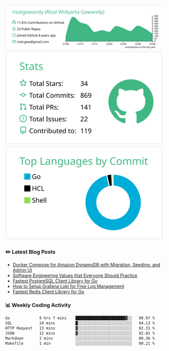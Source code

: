 ![profile-details](profile-summary-card-output/vue/0-profile-details.svg)
![stats](profile-summary-card-output/vue/3-stats.svg)
![most-commit-language](profile-summary-card-output/vue/2-most-commit-language.svg)

### :pencil2: Latest Blog Posts
<!-- BLOG-POST-LIST:START -->
- [Docker Compose for Amazon DynamoDB with Migration, Seeding, and Admin UI](https://medium.com/geekculture/docker-compose-for-amazon-dynamodb-with-migration-seeding-and-admin-ui-db11a348cc6a?source=rss-5763b0f1aba6------2)
- [Software Engineering Values that Everyone Should Practice](https://levelup.gitconnected.com/software-engineering-values-that-everyone-should-practice-c980d00cd103?source=rss-5763b0f1aba6------2)
- [Fastest PostgreSQL Client Library for Go](https://levelup.gitconnected.com/fastest-postgresql-client-library-for-go-579fa97909fb?source=rss-5763b0f1aba6------2)
- [How to Setup Grafana Loki for Free Log Management](https://levelup.gitconnected.com/how-to-setup-grafana-loki-for-free-log-management-ceb60558503c?source=rss-5763b0f1aba6------2)
- [Fastest Redis Client Library for Go](https://levelup.gitconnected.com/fastest-redis-client-library-for-go-7993f618f5ab?source=rss-5763b0f1aba6------2)
<!-- BLOG-POST-LIST:END -->

### 📊 Weekly Coding Activity
<!--START_SECTION:waka-->

```text
Go             9 hrs 7 mins    ██████████████████████▓░░   90.97 %
SQL            24 mins         █░░░░░░░░░░░░░░░░░░░░░░░░   04.13 %
HTTP Request   13 mins         ▓░░░░░░░░░░░░░░░░░░░░░░░░   02.31 %
JSON           12 mins         ▓░░░░░░░░░░░░░░░░░░░░░░░░   02.01 %
Markdown       2 mins          ░░░░░░░░░░░░░░░░░░░░░░░░░   00.36 %
Makefile       1 min           ░░░░░░░░░░░░░░░░░░░░░░░░░   00.21 %
```

<!--END_SECTION:waka-->
